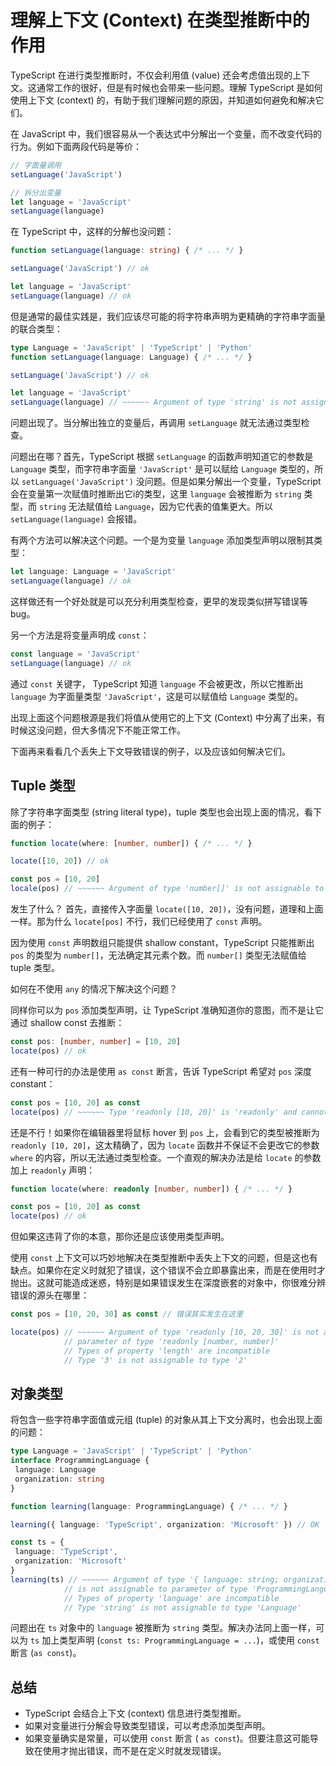 # 理解上下文 (Context) 在类型推断中的作用
<PubDate date="2021/03/08"/>

TypeScript 在进行类型推断时，不仅会利用值 (value) 还会考虑值出现的上下文。这通常工作的很好，但是有时候也会带来一些问题。理解 TypeScript 是如何使用上下文 (context) 的，有助于我们理解问题的原因，并知道如何避免和解决它们。

在 JavaScript 中，我们很容易从一个表达式中分解出一个变量，而不改变代码的行为。例如下面两段代码是等价：

```js
// 字面量调用
setLanguage('JavaScript')

// 拆分出变量
let language = 'JavaScript'
setLanguage(language)
```

在 TypeScript 中，这样的分解也没问题：

```ts
function setLanguage(language: string) { /* ... */ }

setLanguage('JavaScript') // ok

let language = 'JavaScript'
setLanguage(language) // ok
```

但是通常的最佳实践是，我们应该尽可能的将字符串声明为更精确的字符串字面量的联合类型：

```ts
type Language = 'JavaScript' | 'TypeScript' | 'Python'
function setLanguage(language: Language) { /* ... */ }

setLanguage('JavaScript') // ok

let language = 'JavaScript'
setLanguage(language) // ~~~~~~ Argument of type 'string' is not assignable to parameter of type 'Language'
```

问题出现了。当分解出独立的变量后，再调用 `setLanguage` 就无法通过类型检查。

问题出在哪？首先，TypeScript 根据 `setLanguage` 的函数声明知道它的参数是 `Language` 类型，而字符串字面量 `'JavaScript'` 是可以赋给 `Language` 类型的，所以 `setLanguage('JavaScript')` 没问题。但是如果分解出一个变量，TypeScript 会在变量第一次赋值时推断出它i的类型，这里 `language` 会被推断为 `string` 类型，而 `string` 无法赋值给 `Language`，因为它代表的值集更大。所以 `setLanguage(language)` 会报错。

有两个方法可以解决这个问题。一个是为变量 `language` 添加类型声明以限制其类型：

```ts
let language: Language = 'JavaScript'
setLanguage(language) // ok
```

这样做还有一个好处就是可以充分利用类型检查，更早的发现类似拼写错误等 bug。

另一个方法是将变量声明成 `const`：

```ts
const language = 'JavaScript'
setLanguage(language) // ok
```
通过 `const` 关键字， TypeScript 知道 `language` 不会被更改，所以它推断出 `language` 为字面量类型 `'JavaScript'`，这是可以赋值给 `Language` 类型的。

出现上面这个问题根源是我们将值从使用它的上下文 (Context) 中分离了出来，有时候这没问题，但大多情况下不能正常工作。

下面再来看看几个丢失上下文导致错误的例子，以及应该如何解决它们。

## Tuple 类型

除了字符串字面类型 (string literal type)，tuple 类型也会出现上面的情况，看下面的例子：

```ts
function locate(where: [number, number]) { /* ... */ }

locate([10, 20]) // ok

const pos = [10, 20]
locale(pos) // ~~~~~~ Argument of type 'number[]' is not assignable to parameter of type '[number, number]'
```
发生了什么？ 首先，直接传入字面量 `locate([10, 20])`，没有问题，道理和上面一样。那为什么 `locate[pos]` 不行，我们已经使用了 `const` 声明。

因为使用 `const` 声明数组只能提供 shallow constant，TypeScript 只能推断出 `pos` 的类型为 `number[]`，无法确定其元素个数。而 `number[]` 类型无法赋值给 tuple 类型。

如何在不使用 `any` 的情况下解决这个问题？

同样你可以为 `pos` 添加类型声明，让 TypeScript 准确知道你的意图，而不是让它通过 shallow const 去推断：

```ts
const pos: [number, number] = [10, 20]
locate(pos) // ok
```
还有一种可行的办法是使用 `as const` 断言，告诉 TypeScript 希望对 `pos` 深度 constant：

```ts
const pos = [10, 20] as const
locate(pos) // ~~~~~~ Type 'readonly [10, 20]' is 'readonly' and cannot be assigned to the mutable type '[number, number]'
```
还是不行！如果你在编辑器里将鼠标 hover 到 `pos` 上，会看到它的类型被推断为 `readonly [10, 20]`，这太精确了，因为 `locate` 函数并不保证不会更改它的参数 `where` 的内容，所以无法通过类型检查。一个直观的解决办法是给 `locate` 的参数加上 `readonly` 声明：

```ts
function locate(where: readonly [number, number]) { /* ... */ }

const pos = [10, 20] as const
locate(pos) // ok
```
但如果这违背了你的本意，那你还是应该使用类型声明。

使用 `const` 上下文可以巧妙地解决在类型推断中丢失上下文的问题，但是这也有缺点。如果你在定义时就犯了错误，这个错误不会立即暴露出来，而是在使用时才抛出。这就可能造成迷惑，特别是如果错误发生在深度嵌套的对象中，你很难分辨错误的源头在哪里：

```ts
const pos = [10, 20, 30] as const // 错误其实发生在这里

locate(pos) // ~~~~~~ Argument of type 'readonly [10, 20, 30]' is not assignable to
            // parameter of type 'readonly [number, number]'
            // Types of property 'length' are incompatible
            // Type '3' is not assignable to type '2'
```

## 对象类型
将包含一些字符串字面值或元组 (tuple) 的对象从其上下文分离时，也会出现上面的问题：

```ts
type Language = 'JavaScript' | 'TypeScript' | 'Python'
interface ProgrammingLanguage {
 language: Language
 organization: string
}

function learning(language: ProgrammingLanguage) { /* ... */ }

learning({ language: 'TypeScript', organization: 'Microsoft' }) // OK

const ts = {
 language: 'TypeScript',
 organization: 'Microsoft'
}
learning(ts) // ~~~~~~ Argument of type '{ language: string; organization: string; }'
            // is not assignable to parameter of type 'ProgrammingLanguage'
            // Types of property 'language' are incompatible
            // Type 'string' is not assignable to type 'Language'
```

问题出在 `ts` 对象中的 `language` 被推断为 `string` 类型。解决办法同上面一样，可以为 `ts` 加上类型声明 (`const ts: ProgrammingLanguage = ...`)，或使用 `const` 断言 (`as const`)。

## 总结
- TypeScript 会结合上下文 (context) 信息进行类型推断。
- 如果对变量进行分解会导致类型错误，可以考虑添加类型声明。
- 如果变量确实是常量，可以使用 `const` 断言 ( `as const`)。但要注意这可能导致在使用才抛出错误，而不是在定义时就发现错误。